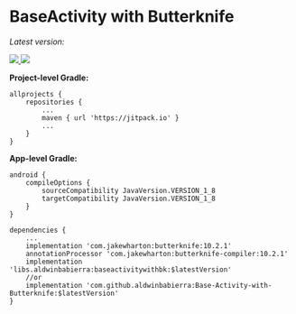 # BaseActivity with Butterknife

*Latest version:*

[![](https://api.bintray.com/packages/aldwinb16/BaseActivity-with-Butterknife/libs.aldwinbabierra.baseactivity/images/download.svg) ](https://bintray.com/aldwinb16/BaseActivity-with-Butterknife/libs.aldwinbabierra.baseactivity/_latestVersion)
[![](https://jitpack.io/v/aldwinbabierra/Base-Activity-with-Butterknife.svg)](https://jitpack.io/#aldwinbabierra/Base-Activity-with-Butterknife)


__Project-level Gradle:__
```
allprojects {
	repositories {
		...
		maven { url 'https://jitpack.io' }
		...
	}
}
```


__App-level Gradle:__ 
```
android {
	compileOptions {
		sourceCompatibility JavaVersion.VERSION_1_8
		targetCompatibility JavaVersion.VERSION_1_8
	}
}
```

```
dependencies {
	...
	implementation 'com.jakewharton:butterknife:10.2.1'
	annotationProcessor 'com.jakewharton:butterknife-compiler:10.2.1'
	implementation 'libs.aldwinbabierra:baseactivitywithbk:$latestVersion'
	//or
	implementation 'com.github.aldwinbabierra:Base-Activity-with-Butterknife:$latestVersion'
}
```

